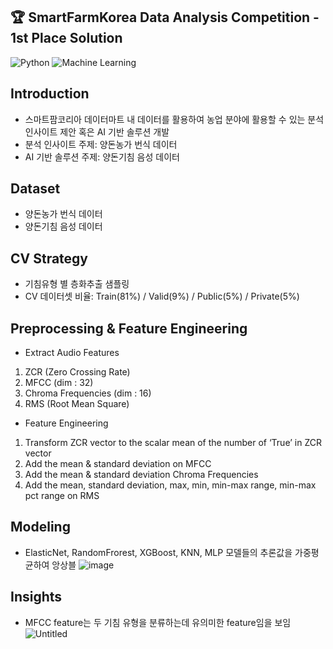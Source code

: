 ## 🏆 SmartFarmKorea Data Analysis Competition - 1st Place Solution
![Python](https://img.shields.io/badge/Python-3.8-blue.svg)
![Machine Learning](https://img.shields.io/badge/Machine%20Learning-Success-green)

## Introduction
- 스마트팜코리아 데이터마트 내 데이터를 활용하여 농업 분야에 활용할 수 있는 분석 인사이트 제안 혹은 AI 기반 솔루션 개발
- 분석 인사이트 주제: 양돈농가 번식 데이터
- AI 기반 솔루션 주제: 양돈기침 음성 데이터

## Dataset
- 양돈농가 번식 데이터
- 양돈기침 음성 데이터

## CV Strategy
- 기침유형 별 층화추출 샘플링
- CV 데이터셋 비율: Train(81%) / Valid(9%) / Public(5%) / Private(5%)

## Preprocessing & Feature Engineering
- Extract Audio Features
 1. ZCR (Zero Crossing Rate)
 2. MFCC (dim : 32)
 3. Chroma Frequencies (dim : 16)
 4. RMS (Root Mean Square)
- Feature Engineering
 1. Transform ZCR vector to the scalar mean of the number of ‘True’ in ZCR vector
 2. Add the mean & standard deviation on MFCC
 3. Add the mean & standard deviation Chroma Frequencies
 4. Add the mean, standard deviation, max, min, min-max range, min-max pct range on RMS

## Modeling
- ElasticNet, RandomFrorest, XGBoost, KNN, MLP 모델들의 추론값을 가중평균하여 앙상블
![image](https://github.com/user-attachments/assets/15bc1db0-fa99-4248-b78b-94b3963c7dc0)

## Insights
- MFCC feature는 두 기침 유형을 분류하는데 유의미한 feature임을 보임
![Untitled](https://github.com/user-attachments/assets/92a96703-cbfc-472d-9fc2-57781bd52d87)

